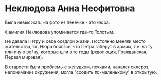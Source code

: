 # Неклюдова Анна Неофитовна

Была невысокая. На фото не пенёчке - это Нюра.  

Фамилия Неклюдова упоминается где-то Толстым.

Не давала Петру и себе осёдлой жизни. Постоянно меняли место жительства, т.к. Нюра боялась, что Петра заберут в армию, т.е. на ту или иную войну, которые шли в те годы (революция, Гражданская, Первая мировая).

В старости были проблемы с желудком, почками, начался склероз, непонимание окружения, могла "сходить по-маленькому" в открытую.
